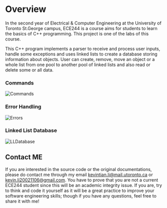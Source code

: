 # Overview
In the second year of Electrical & Computer Engineering at the University of Toronto St.George campus, ECE244 is a course aims for students to learn the basics of C++ programming. This project is one of the labs of this course.<br/>

This C++ program implements a parser to receive and process user inputs, handle some exceptions and uses linked lists to create a database storing information about objects. User can create, remove, move an object or a whole list from one pool to another pool of linked lists and also read or delete some or all data.

### Commands
![Commands](https://user-images.githubusercontent.com/99038613/169941401-d5a1f0fb-1e04-46d5-92c6-a7fb8bcf8006.png)

### Error Handling
![Errors](https://user-images.githubusercontent.com/99038613/169941455-bd75c657-c8bb-4533-aaaa-844d6d6d6a4f.png)

### Linked List Database
![LLDatabase](https://user-images.githubusercontent.com/99038613/169941002-98961cf6-aa41-4b1e-9463-6a5d39e3ad83.png)

## Contact ME
If you are interested in the source code or the original documentations, please do contact me through my email kevintian.li@mail.utoronto.ca or kevin.li20021106@gmail.com. You have to prove that you are not a current ECE244 student since this will be an academic integrity issue. If you are, try to think and code it yourself as it will be a great practice to improve your software engineering skills; though if you have any questions, feel free to share it with me!
